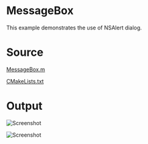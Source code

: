 # MessageBox

This example demonstrates the use of NSAlert dialog.

# Source

[MessageBox.m](./MessageBox.m)

[CMakeLists.txt](./CMakeLists.txt)

# Output

![Screenshot](../../../docs/Pictures/MessageBox.png)

![Screenshot](../../../docs/Pictures/MessageBoxDark.png)
